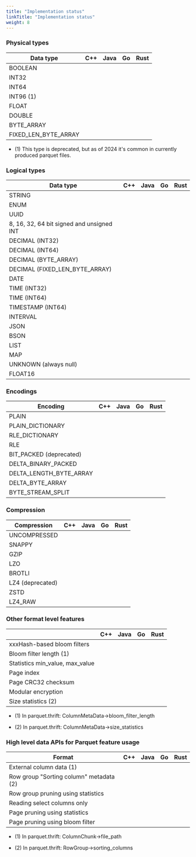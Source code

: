 ```yaml
---
title: "Implementation status"
linkTitle: "Implementation status"
weight: 8
---
```

### Physical types

| Data type                                 | C++   | Java   | Go    | Rust  |
| ----------------------------------------- | ----- | ------ | ----- | ----- |
| BOOLEAN                                   |       |        |       |       |
| INT32                                     |       |        |       |       |
| INT64                                     |       |        |       |       |
| INT96 (1)                                 |       |        |       |       |
| FLOAT                                     |       |        |       |       |
| DOUBLE                                    |       |        |       |       |
| BYTE_ARRAY                                |       |        |       |       |
| FIXED_LEN_BYTE_ARRAY                      |       |        |       |       |

* \(1) This type is deprecated, but as of 2024 it's common in currently produced parquet files.


### Logical types

| Data type                                 | C++   | Java   | Go    | Rust  |
| ----------------------------------------- | ----- | ------ | ----- | ----- |
| STRING                                    |       |        |       |       |
| ENUM                                      |       |        |       |       |
| UUID                                      |       |        |       |       |
| 8, 16, 32, 64 bit signed and unsigned INT |       |        |       |       |
| DECIMAL (INT32)                           |       |        |       |       |
| DECIMAL (INT64)                           |       |        |       |       |
| DECIMAL (BYTE_ARRAY)                      |       |        |       |       |
| DECIMAL (FIXED_LEN_BYTE_ARRAY)            |       |        |       |       |
| DATE                                      |       |        |       |       |
| TIME (INT32)                              |       |        |       |       |
| TIME (INT64)                              |       |        |       |       |
| TIMESTAMP (INT64)                         |       |        |       |       |
| INTERVAL                                  |       |        |       |       |
| JSON                                      |       |        |       |       |
| BSON                                      |       |        |       |       |
| LIST                                      |       |        |       |       |
| MAP                                       |       |        |       |       |
| UNKNOWN (always null)                     |       |        |       |       |
| FLOAT16                                   |       |        |       |       |

### Encodings

| Encoding                                  | C++   | Java   | Go    | Rust  |
| ----------------------------------------- | ----- | ------ | ----- | ----- |
| PLAIN                                     |       |        |       |       |
| PLAIN_DICTIONARY                          |       |        |       |       |
| RLE_DICTIONARY                            |       |        |       |       |
| RLE                                       |       |        |       |       |
| BIT_PACKED (deprecated)                   |       |        |       |       |
| DELTA_BINARY_PACKED                       |       |        |       |       |
| DELTA_LENGTH_BYTE_ARRAY                   |       |        |       |       |
| DELTA_BYTE_ARRAY                          |       |        |       |       |
| BYTE_STREAM_SPLIT                         |       |        |       |       |

### Compression

| Compression                               | C++   | Java   | Go    | Rust  |
| ----------------------------------------- | ----- | ------ | ----- | ----- |
| UNCOMPRESSED                              |       |        |       |       |
| SNAPPY                                    |       |        |       |       |
| GZIP                                      |       |        |       |       |
| LZO                                       |       |        |       |       |
| BROTLI                                    |       |        |       |       |
| LZ4 (deprecated)                          |       |        |       |       |
| ZSTD                                      |       |        |       |       |
| LZ4_RAW                                   |       |        |       |       |

### Other format level features

|                                           | C++   | Java   | Go    | Rust  |
| ----------------------------------------- | ----- | ------ | ----- | ----- |
| xxxHash-based bloom filters               |       |        |       |       |
| Bloom filter length (1)                   |       |        |       |       |
| Statistics min_value, max_value           |       |        |       |       |
| Page index                                |       |        |       |       |
| Page CRC32 checksum                       |       |        |       |       |
| Modular encryption                        |       |        |       |       |
| Size statistics (2)                       |       |        |       |       |


* \(1) In parquet.thrift: ColumnMetaData->bloom_filter_length

* \(2) In parquet.thrift: ColumnMetaData->size_statistics

### High level data APIs for Parquet feature usage

| Format                                       | C++   | Java   | Go    | Rust  |
| -------------------------------------------- | ----- | ------ | ----- | ----- |
| External column data (1)                     |       |        |       |       |
| Row group "Sorting column" metadata (2)      |       |        |       |       |
| Row group pruning using statistics           |       |        |       |       |
| Reading select columns only                  |       |        |       |       |
| Page pruning using statistics                |       |        |       |       |
| Page pruning using bloom filter              |       |        |       |       |


* \(1) In parquet.thrift: ColumnChunk->file_path

* \(2) In parquet.thrift: RowGroup->sorting_columns
